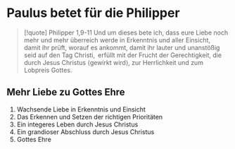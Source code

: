 # Paulus betet für die Philipper

> [!quote] Philipper 1,9-11
> Und um dieses bete ich, dass eure Liebe noch mehr und mehr überreich werde in Erkenntnis und aller Einsicht, damit ihr prüft, worauf es ankommt, damit ihr lauter und unanstößig seid auf den Tag Christi, erfüllt mit der Frucht der Gerechtigkeit, die durch Jesus Christus ⟨gewirkt wird⟩, zur Herrlichkeit und zum Lobpreis Gottes.

## Mehr Liebe zu Gottes Ehre

1. Wachsende Liebe in Erkenntnis und Einsicht
2. Das Erkennen und Setzen der richtigen Prioritäten
3. Ein integeres Leben durch Jesus Christus
4. Ein grandioser Abschluss durch Jesus Christus
5. Gottes Ehre